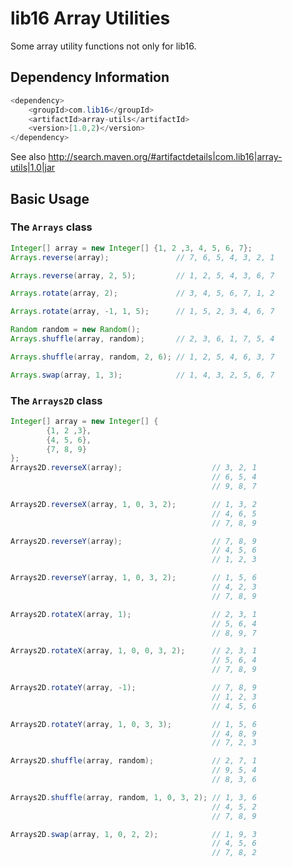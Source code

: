 # lib16 Array Utilities
Some array utility functions not only for lib16.

## Dependency Information

```java
<dependency>
    <groupId>com.lib16</groupId>
    <artifactId>array-utils</artifactId>
    <version>[1.0,2)</version>
</dependency>
```
See also http://search.maven.org/#artifactdetails|com.lib16|array-utils|1.0|jar

## Basic Usage
### The `Arrays` class
```java
Integer[] array = new Integer[] {1, 2 ,3, 4, 5, 6, 7};
Arrays.reverse(array);               // 7, 6, 5, 4, 3, 2, 1
```
```java
Arrays.reverse(array, 2, 5);         // 1, 2, 5, 4, 3, 6, 7
```
```java
Arrays.rotate(array, 2);             // 3, 4, 5, 6, 7, 1, 2
```
```java
Arrays.rotate(array, -1, 1, 5);      // 1, 5, 2, 3, 4, 6, 7
```
```java
Random random = new Random();
Arrays.shuffle(array, random);       // 2, 3, 6, 1, 7, 5, 4
```
```java
Arrays.shuffle(array, random, 2, 6); // 1, 2, 5, 4, 6, 3, 7
```
```java
Arrays.swap(array, 1, 3);            // 1, 4, 3, 2, 5, 6, 7
```

### The `Arrays2D` class
```java
Integer[] array = new Integer[] {
        {1, 2 ,3},
        {4, 5, 6},
        {7, 8, 9}
};
Arrays2D.reverseX(array);                    // 3, 2, 1
                                             // 6, 5, 4
                                             // 9, 8, 7
```
```java
Arrays2D.reverseX(array, 1, 0, 3, 2);        // 1, 3, 2
                                             // 4, 6, 5
                                             // 7, 8, 9
```
```java
Arrays2D.reverseY(array);                    // 7, 8, 9
                                             // 4, 5, 6
                                             // 1, 2, 3
```
```java
Arrays2D.reverseY(array, 1, 0, 3, 2);        // 1, 5, 6
                                             // 4, 2, 3
                                             // 7, 8, 9
```
```java
Arrays2D.rotateX(array, 1);                  // 2, 3, 1
                                             // 5, 6, 4
                                             // 8, 9, 7
```
```java
Arrays2D.rotateX(array, 1, 0, 0, 3, 2);      // 2, 3, 1
                                             // 5, 6, 4
                                             // 7, 8, 9
```
```java
Arrays2D.rotateY(array, -1);                 // 7, 8, 9
                                             // 1, 2, 3
                                             // 4, 5, 6
```
```java
Arrays2D.rotateY(array, 1, 0, 3, 3);         // 1, 5, 6
                                             // 4, 8, 9
                                             // 7, 2, 3
```
```java
Arrays2D.shuffle(array, random);             // 2, 7, 1
                                             // 9, 5, 4
                                             // 8, 3, 6
```
```java
Arrays2D.shuffle(array, random, 1, 0, 3, 2); // 1, 3, 6
                                             // 4, 5, 2
                                             // 7, 8, 9
```
```java
Arrays2D.swap(array, 1, 0, 2, 2);            // 1, 9, 3
                                             // 4, 5, 6
                                             // 7, 8, 2
```